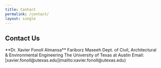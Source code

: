 ```yaml
---
title: Contact
permalink: /contact/
layout: single
---
```


<h2 class="section-title">Contact Us</h2>
**Dr. Xavier Fonoll Almansa**  
Fariborz Maseeh Dept. of Civil, Architectural & Environmental Engineering  
The University of Texas at Austin  
Email: [xavier.fonoll@utexas.edu](mailto:xavier.fonoll@utexas.edu)
